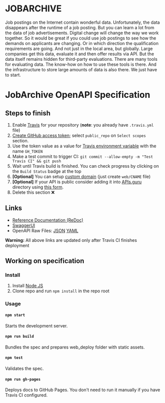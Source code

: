 # JOBARCHIVE

Job postings on the Internet contain wonderful data. Unfortunately, the data disappears after the runtime of a job posting. But you can learn a lot from the data of job advertisements.
Digital change will change the way we work together. So it would be great if you could use job postings to see how the demands on applicants are changing. Or in which direction the qualification requirements are going. And not just in the local area, but globally.
Large companies get this data, evaluate it and then offer results via API. But the data itself remains hidden for third-party evaluations.
There are many tools for evaluating data. The know-how on how to use these tools is there. And the infrastructure to store large amounts of data is also there.
We just have to start.

# JobArchive OpenAPI Specification
## Steps to finish

1. Enable [Travis](https://docs.travis-ci.com/user/getting-started/#To-get-started-with-Travis-CI%3A) for your repository (**note**: you already have `.travis.yml` file)
1. [Create GitHub access token](https://help.github.com/articles/creating-an-access-token-for-command-line-use/); select `public_repo` on `Select scopes` section.
1. Use the token value as a value for [Travis environment variable](https://docs.travis-ci.com/user/environment-variables/#Defining-Variables-in-Repository-Settings) with the name `GH_TOKEN`
1. Make a test commit to trigger CI: `git commit --allow-empty -m "Test Travis CI" && git push`
1. Wait until Travis build is finished. You can check progress by clicking on the `Build Status` badge at the top
1. **[Optional]** You can setup [custom domain](https://help.github.com/articles/using-a-custom-domain-with-github-pages/) (just create `web/CNAME` file)
1. **[Optional]** If your API is public consider adding it into [APIs.guru](https://APIs.guru) directory using [this form](https://apis.guru/add-api/).
1. Delete this section ❌

## Links

- [Reference Documentation (ReDoc)](https://sjhumili.github.io/swagger-test/)
- [SwaggerUI](https://sjhumili.github.io/swagger-test/swagger-ui/)
- OpenAPI Raw Files: [JSON](https://sjhumili.github.io/swagger-test/openapi.json) [YAML](https://sjhumili.github.io/swagger-test/openapi.yaml)

**Warning:** All above links are updated only after Travis CI finishes deployment

## Working on specification
### Install

1. Install [Node JS](https://nodejs.org/)
2. Clone repo and run `npm install` in the repo root

### Usage

#### `npm start`
Starts the development server.

#### `npm run build`
Bundles the spec and prepares web_deploy folder with static assets.

#### `npm test`
Validates the spec.

#### `npm run gh-pages`
Deploys docs to GitHub Pages. You don't need to run it manually if you have Travis CI configured.
